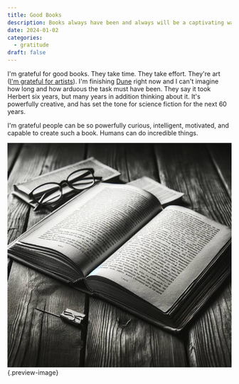 ```yaml
---
title: Good Books
description: Books always have been and always will be a captivating way to tell a thought provoking story.
date: 2024-01-02
categories:
  - gratitude
draft: false
---
```

I'm grateful for good books. They take time. They take effort. They're art ([I'm grateful for artists](grateful-for-artists.md)). I'm finishing [Dune](../book-review/dune.md) right now and I can't imagine how long and how arduous the task must have been. They say it took Herbert six years, but many years in addition thinking about it. It's powerfully creative, and has set the tone for science fiction for the next 60 years. 

I'm grateful people can be so powerfully curious, intelligent, motivated, and capable to create such a book. Humans can do incredible things. 

![Books are only enjoyed if read](../img/dalle-open-book-on-table.jpeg){.preview-image}


